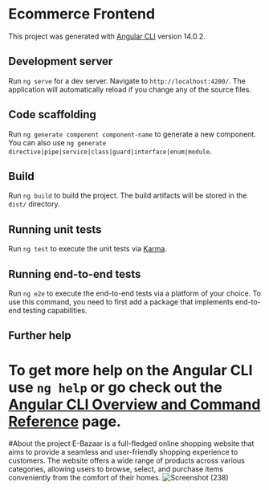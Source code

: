 # Ecommerce Frontend

This project was generated with [Angular CLI](https://github.com/angular/angular-cli) version 14.0.2.

## Development server

Run `ng serve` for a dev server. Navigate to `http://localhost:4200/`. The application will automatically reload if you change any of the source files.

## Code scaffolding

Run `ng generate component component-name` to generate a new component. You can also use `ng generate directive|pipe|service|class|guard|interface|enum|module`.

## Build

Run `ng build` to build the project. The build artifacts will be stored in the `dist/` directory.

## Running unit tests

Run `ng test` to execute the unit tests via [Karma](https://karma-runner.github.io).

## Running end-to-end tests

Run `ng e2e` to execute the end-to-end tests via a platform of your choice. To use this command, you need to first add a package that implements end-to-end testing capabilities.

## Further help

To get more help on the Angular CLI use `ng help` or go check out the [Angular CLI Overview and Command Reference](https://angular.io/cli) page.
===========================================================================================================================================================================

#About the project
E-Bazaar is a full-fledged online shopping website that aims to provide a seamless and user-friendly shopping experience to customers. The website offers a wide range of products across various categories, allowing users to browse, select, and purchase items conveniently from the comfort of their homes.
![Screenshot (238)](https://github.com/kamya2/E-Bazaar/assets/59176544/c4df552f-0d67-489a-8260-d3ef0779669b)

